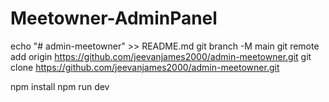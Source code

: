 # Meetowner-AdminPanel

echo "# admin-meetowner" >> README.md
git branch -M main
git remote add origin https://github.com/jeevanjames2000/admin-meetowner.git
git clone https://github.com/jeevanjames2000/admin-meetowner.git

npm install
npm run dev